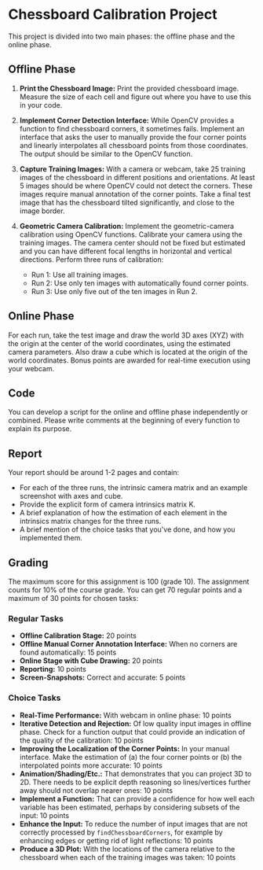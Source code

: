 # Chessboard Calibration Project

This project is divided into two main phases: the offline phase and the online phase.

## Offline Phase

1. **Print the Chessboard Image:** Print the provided chessboard image. Measure the size of each cell and figure out where you have to use this in your code.

2. **Implement Corner Detection Interface:** While OpenCV provides a function to find chessboard corners, it sometimes fails. Implement an interface that asks the user to manually provide the four corner points and linearly interpolates all chessboard points from those coordinates. The output should be similar to the OpenCV function.

3. **Capture Training Images:** With a camera or webcam, take 25 training images of the chessboard in different positions and orientations. At least 5 images should be where OpenCV could not detect the corners. These images require manual annotation of the corner points. Take a final test image that has the chessboard tilted significantly, and close to the image border.

4. **Geometric Camera Calibration:** Implement the geometric-camera calibration using OpenCV functions. Calibrate your camera using the training images. The camera center should not be fixed but estimated and you can have different focal lengths in horizontal and vertical directions. Perform three runs of calibration:
    - Run 1: Use all training images.
    - Run 2: Use only ten images with automatically found corner points.
    - Run 3: Use only five out of the ten images in Run 2.

## Online Phase

For each run, take the test image and draw the world 3D axes (XYZ) with the origin at the center of the world coordinates, using the estimated camera parameters. Also draw a cube which is located at the origin of the world coordinates. Bonus points are awarded for real-time execution using your webcam.

## Code

You can develop a script for the online and offline phase independently or combined. Please write comments at the beginning of every function to explain its purpose.

## Report

Your report should be around 1-2 pages and contain:
- For each of the three runs, the intrinsic camera matrix and an example screenshot with axes and cube.
- Provide the explicit form of camera intrinsics matrix K.
- A brief explanation of how the estimation of each element in the intrinsics matrix changes for the three runs.
- A brief mention of the choice tasks that you've done, and how you implemented them.

## Grading

The maximum score for this assignment is 100 (grade 10). The assignment counts for 10% of the course grade. You can get 70 regular points and a maximum of 30 points for chosen tasks:

### Regular Tasks
- **Offline Calibration Stage:** 20 points
- **Offline Manual Corner Annotation Interface:** When no corners are found automatically: 15 points
- **Online Stage with Cube Drawing:** 20 points
- **Reporting:** 10 points
- **Screen-Snapshots:** Correct and accurate: 5 points

### Choice Tasks
- **Real-Time Performance:** With webcam in online phase: 10 points
- **Iterative Detection and Rejection:** Of low quality input images in offline phase. Check for a function output that could provide an indication of the quality of the calibration: 10 points
- **Improving the Localization of the Corner Points:** In your manual interface. Make the estimation of (a) the four corner points or (b) the interpolated points more accurate: 10 points
- **Animation/Shading/Etc.:** That demonstrates that you can project 3D to 2D. There needs to be explicit depth reasoning so lines/vertices further away should not overlap nearer ones: 10 points
- **Implement a Function:** That can provide a confidence for how well each variable has been estimated, perhaps by considering subsets of the input: 10 points
- **Enhance the Input:** To reduce the number of input images that are not correctly processed by `findChessboardCorners`, for example by enhancing edges or getting rid of light reflections: 10 points
- **Produce a 3D Plot:** With the locations of the camera relative to the chessboard when each of the training images was taken: 10 points